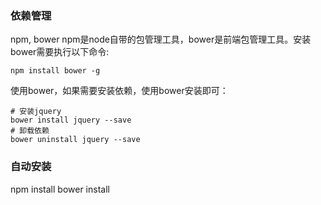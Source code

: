 
### 依赖管理
npm, bower
npm是node自带的包管理工具，bower是前端包管理工具。安装bower需要执行以下命令:

```shell
npm install bower -g
```
使用bower，如果需要安装依赖，使用bower安装即可：

```shell
# 安装jquery
bower install jquery --save
# 卸载依赖
bower uninstall jquery --save
```

### 自动安装
npm install
bower install

